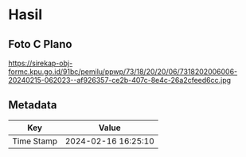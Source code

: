 # Hasil

## Foto C Plano

https://sirekap-obj-formc.kpu.go.id/91bc/pemilu/ppwp/73/18/20/20/06/7318202006006-20240215-062023--af926357-ce2b-407c-8e4c-26a2cfeed6cc.jpg


## Metadata

| Key        | Value               |
| ---------- | ------------------- |
| Time Stamp | 2024-02-16 16:25:10 |



